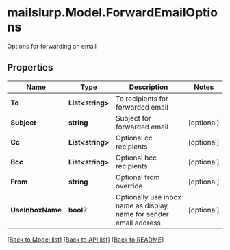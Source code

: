 # mailslurp.Model.ForwardEmailOptions
Options for forwarding an email

## Properties

Name | Type | Description | Notes
------------ | ------------- | ------------- | -------------
**To** | **List&lt;string&gt;** | To recipients for forwarded email | 
**Subject** | **string** | Subject for forwarded email | [optional] 
**Cc** | **List&lt;string&gt;** | Optional cc recipients | [optional] 
**Bcc** | **List&lt;string&gt;** | Optional bcc recipients | [optional] 
**From** | **string** | Optional from override | [optional] 
**UseInboxName** | **bool?** | Optionally use inbox name as display name for sender email address | [optional] 

[[Back to Model list]](../README#documentation-for-models) [[Back to API list]](../README#documentation-for-api-endpoints) [[Back to README]](../README)


